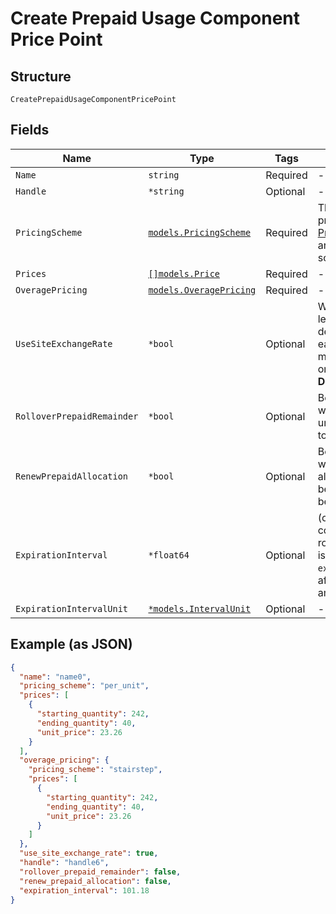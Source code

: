 
# Create Prepaid Usage Component Price Point

## Structure

`CreatePrepaidUsageComponentPricePoint`

## Fields

| Name | Type | Tags | Description |
|  --- | --- | --- | --- |
| `Name` | `string` | Required | - |
| `Handle` | `*string` | Optional | - |
| `PricingScheme` | [`models.PricingScheme`](../../doc/models/pricing-scheme.md) | Required | The identifier for the pricing scheme. See [Product Components](https://help.chargify.com/products/product-components.html) for an overview of pricing schemes. |
| `Prices` | [`[]models.Price`](../../doc/models/price.md) | Required | - |
| `OveragePricing` | [`models.OveragePricing`](../../doc/models/overage-pricing.md) | Required | - |
| `UseSiteExchangeRate` | `*bool` | Optional | Whether to use the site level exchange rate or define your own prices for each currency if you have multiple currencies defined on the site.<br>**Default**: `true` |
| `RolloverPrepaidRemainder` | `*bool` | Optional | Boolean which controls whether or not remaining units should be rolled over to the next period |
| `RenewPrepaidAllocation` | `*bool` | Optional | Boolean which controls whether or not the allocated quantity should be renewed at the beginning of each period |
| `ExpirationInterval` | `*float64` | Optional | (only for prepaid usage components where rollover_prepaid_remainder is true) The number of `expiration_interval_unit`s after which rollover amounts should expire |
| `ExpirationIntervalUnit` | [`*models.IntervalUnit`](../../doc/models/interval-unit.md) | Optional | - |

## Example (as JSON)

```json
{
  "name": "name0",
  "pricing_scheme": "per_unit",
  "prices": [
    {
      "starting_quantity": 242,
      "ending_quantity": 40,
      "unit_price": 23.26
    }
  ],
  "overage_pricing": {
    "pricing_scheme": "stairstep",
    "prices": [
      {
        "starting_quantity": 242,
        "ending_quantity": 40,
        "unit_price": 23.26
      }
    ]
  },
  "use_site_exchange_rate": true,
  "handle": "handle6",
  "rollover_prepaid_remainder": false,
  "renew_prepaid_allocation": false,
  "expiration_interval": 101.18
}
```

